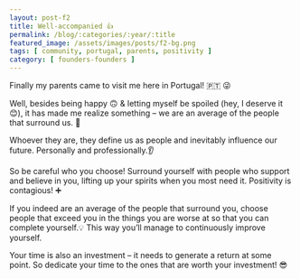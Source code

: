 ```yaml
---
layout: post-f2
title: Well-accompanied 👍
permalink: /blog/:categories/:year/:title
featured_image: /assets/images/posts/f2-bg.png
tags: [ community, portugal, parents, positivity ]
category: [ founders-founders ]
---
```


Finally my parents came to visit me here in Portugal! 🇵🇹 😜

Well, besides being happy 🙃 & letting myself be spoiled (hey, I deserve it 😊), it has made me realize something – we are an average of the people that surround us. 👥

Whoever they are, they define us as people and inevitably influence our future. Personally and professionally.👂

So be careful who you choose! Surround yourself with people who support and believe in you, lifting up your spirits when you most need it. Positivity is contagious! ➕

If you indeed are an average of the people that surround you, choose people that exceed you in the things you are worse at so that you can complete yourself.💡 This way you’ll manage to continuously improve yourself.

Your time is also an investment – it needs to generate a return at some point. So dedicate your time to the ones that are worth your investment! 😎